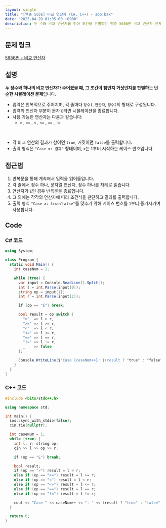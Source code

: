 ```yaml
---
layout: single
title: "[백준 5656] 비교 연산자 (C#, C++) - soo:bak"
date: "2025-04-20 01:05:00 +0900"
description: 두 수와 비교 연산자를 받아 조건을 판별하는 백준 5656번 비교 연산자 문제의 C# 및 C++ 풀이 및 해설
---
```


## 문제 링크
[5656번 - 비교 연산자](https://www.acmicpc.net/problem/5656)

## 설명
**두 정수와 하나의 비교 연산자가 주어졌을 때, 그 조건이 참인지 거짓인지를 판별하는 단순한 시뮬레이션 문제**입니다.
<br>

- 입력은 반복적으로 주어지며, 각 줄마다 `정수1`, `연산자`, `정수2`의 형태로 구성됩니다.
- 입력의 연산자 부분이 문자 `E`라면 시뮬레이션을 종료합니다.
- 사용 가능한 연산자는 다음과 같습니다:
  - `>` , `>=` , `<` , `<=` , `==` , `!=`
<br>

- 각 비교 연산의 결과가 참이면 `true`, 거짓이면 `false`를 출력합니다.
- 출력 형식은 `"Case x: 결과"` 형태이며, `x`는 `1`부터 시작하는 케이스 번호입니다.

## 접근법

1. 반복문을 통해 계속해서 입력을 읽어들입니다.
2. 각 줄에서 정수 하나, 문자열 연산자, 정수 하나를 차례로 읽습니다.
3. 연산자가 `E`인 경우 반복문을 종료합니다.
4. 그 외에는 각각의 연산자에 따라 조건식을 판단하고 결과를 출력합니다.
5. 출력 형식 `"Case x: true/false"`를 맞추기 위해 케이스 번호를 `1`부터 증가시키며 사용합니다.

## Code

### C# 코드
```csharp
using System;

class Program {
  static void Main() {
    int caseNum = 1;

    while (true) {
      var input = Console.ReadLine().Split();
      int l = int.Parse(input[0]);
      string op = input[1];
      int r = int.Parse(input[2]);

      if (op == "E") break;

      bool result = op switch {
        ">"  => l > r,
        ">=" => l >= r,
        "<"  => l < r,
        "<=" => l <= r,
        "==" => l == r,
        "!=" => l != r,
        _    => false
      };

      Console.WriteLine($"Case {caseNum++}: {(result ? "true" : "false")}");
    }
  }
}
```

### C++ 코드
```cpp
#include <bits/stdc++.h>

using namespace std;

int main() {
  ios::sync_with_stdio(false);
  cin.tie(nullptr);

  int caseNum = 1;
  while (true) {
    int l, r; string op;
    cin >> l >> op >> r;

    if (op == "E") break;

    bool result;
    if (op == ">") result = l > r;
    else if (op == ">=") result = l >= r;
    else if (op == "<") result = l < r;
    else if (op == "<=") result = l <= r;
    else if (op == "==") result = l == r;
    else if (op == "!=") result = l != r;

    cout << "Case " << caseNum++ << ": " << (result ? "true" : "false") << "\n";
  }

  return 0;
}
```
